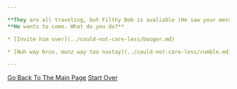 ```yaml
---

**They are all traveling, but Filthy Bob is avaliable (He saw your message accidently).**
**He wants to come. What do you do?**

* [Invite him over](../could-not-care-less/booger.md)

* [Nuh way bruv, munz way too nustay](../could-not-care-less/rumble.md)

---
```


[Go Back To The Main Page](../README.md)
[Start Over](../start-question/start.md)